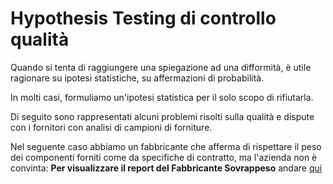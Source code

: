 
# Hypothesis Testing di controllo qualità

Quando si tenta di raggiungere una spiegazione ad una difformità, è utile ragionare su ipotesi statistiche, su affermazioni di probabilità. 

In molti casi, formuliamo un'ipotesi statistica per il solo scopo di rifiutarla.  

Di seguito sono rappresentati alcuni problemi risolti sulla qualità e dispute con i fornitori con analisi di campioni di forniture.

Nel seguente caso abbiamo un fabbricante che afferma di rispettare il peso dei componenti forniti come da specifiche di contratto, ma l'azienda non è convinta:
**Per visualizzare il report del Fabbricante Sovrappeso** andare [qui](https://github.com/LorenzoNegri/Investigazioni-Statistiche-Fornitori/blob/master/Test%20Ipotesi%20controllo%20qualit%C3%A0/Fabbricante_sovrappeso.ipynb)
